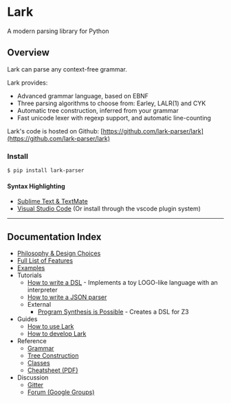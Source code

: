 # Lark

A modern parsing library for Python

## Overview

Lark can parse any context-free grammar.

Lark provides:

- Advanced grammar language, based on EBNF
- Three parsing algorithms to choose from: Earley, LALR(1) and CYK
- Automatic tree construction, inferred from your grammar
- Fast unicode lexer with regexp support, and automatic line-counting

Lark's code is hosted on Github: [https://github.com/lark-parser/lark](https://github.com/lark-parser/lark)

### Install
```bash
$ pip install lark-parser
```

#### Syntax Highlighting

- [Sublime Text & TextMate](https://github.com/lark-parser/lark_syntax)
- [Visual Studio Code](https://github.com/lark-parser/vscode-lark) (Or install through the vscode plugin system)

-----

## Documentation Index


* [Philosophy & Design Choices](philosophy.md)
* [Full List of Features](features.md)
* [Examples](https://github.com/lark-parser/lark/tree/master/examples)
* Tutorials
    * [How to write a DSL](http://blog.erezsh.com/how-to-write-a-dsl-in-python-with-lark/) - Implements a toy LOGO-like language with an interpreter
    * [How to write a JSON parser](json_tutorial.md)
    * External
        * [Program Synthesis is Possible](https://www.cs.cornell.edu/~asampson/blog/minisynth.html) - Creates a DSL for Z3
* Guides
    * [How to use Lark](how_to_use.md)
    * [How to develop Lark](how_to_develop.md)
* Reference
    * [Grammar](grammar.md)
    * [Tree Construction](tree_construction.md)
    * [Classes](classes.md)
    * [Cheatsheet (PDF)](lark_cheatsheet.pdf)
* Discussion
    * [Gitter](https://gitter.im/lark-parser/Lobby)
    * [Forum (Google Groups)](https://groups.google.com/forum/#!forum/lark-parser)
